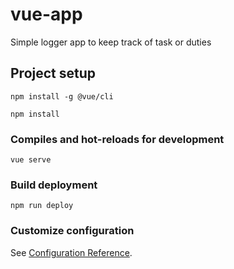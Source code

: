 # vue-app

Simple logger app to keep track of task or duties

## Project setup
```
npm install -g @vue/cli
```
```
npm install
```

### Compiles and hot-reloads for development
```
vue serve
```

### Build deployment
```
npm run deploy
```

### Customize configuration
See [Configuration Reference](https://cli.vuejs.org/config/).
